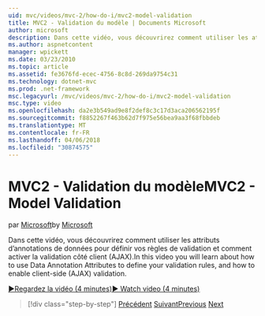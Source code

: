 ```yaml
---
uid: mvc/videos/mvc-2/how-do-i/mvc2-model-validation
title: MVC2 - Validation du modèle | Documents Microsoft
author: microsoft
description: Dans cette vidéo, vous découvrirez comment utiliser les attributs d’annotations de données pour définir vos règles de validation et comment activer la validation côté client (AJAX).
ms.author: aspnetcontent
manager: wpickett
ms.date: 03/23/2010
ms.topic: article
ms.assetid: fe3676fd-ecec-4756-8c8d-269da9754c31
ms.technology: dotnet-mvc
ms.prod: .net-framework
msc.legacyurl: /mvc/videos/mvc-2/how-do-i/mvc2-model-validation
msc.type: video
ms.openlocfilehash: da2e3b549ad9e8f2def8c3c17d3aca206562195f
ms.sourcegitcommit: f8852267f463b62d7f975e56bea9aa3f68fbbdeb
ms.translationtype: MT
ms.contentlocale: fr-FR
ms.lasthandoff: 04/06/2018
ms.locfileid: "30874575"
---
```

<a name="mvc2---model-validation"></a><span data-ttu-id="86c07-103">MVC2 - Validation du modèle</span><span class="sxs-lookup"><span data-stu-id="86c07-103">MVC2 - Model Validation</span></span>
====================
<span data-ttu-id="86c07-104">par [Microsoft](https://github.com/microsoft)</span><span class="sxs-lookup"><span data-stu-id="86c07-104">by [Microsoft](https://github.com/microsoft)</span></span>

<span data-ttu-id="86c07-105">Dans cette vidéo, vous découvrirez comment utiliser les attributs d’annotations de données pour définir vos règles de validation et comment activer la validation côté client (AJAX).</span><span class="sxs-lookup"><span data-stu-id="86c07-105">In this video you will learn about how to use Data Annotation Attributes to define your validation rules, and how to enable client-side (AJAX) validation.</span></span>

[<span data-ttu-id="86c07-106">&#9654;Regardez la vidéo (4 minutes)</span><span class="sxs-lookup"><span data-stu-id="86c07-106">&#9654; Watch video (4 minutes)</span></span>](https://channel9.msdn.com/Blogs/ASP-NET-Site-Videos/mvc2-model-validation)

> [!div class="step-by-step"]
> <span data-ttu-id="86c07-107">[Précédent](mvc2-stronglytyped-helpers.md)
> [Suivant](mvc2-template-customization.md)</span><span class="sxs-lookup"><span data-stu-id="86c07-107">[Previous](mvc2-stronglytyped-helpers.md)
[Next](mvc2-template-customization.md)</span></span>
